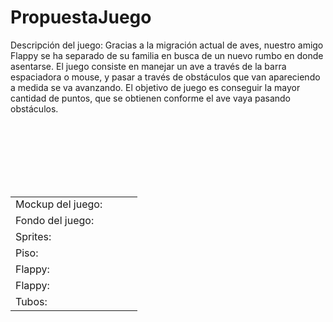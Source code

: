 # PropuestaJuego

<html>
<body>
<table>
  <tr>
    <p>
      Descripción del juego: Gracias a la migración actual de aves, nuestro amigo Flappy se ha separado de su familia en busca de un nuevo       rumbo en donde asentarse. El juego consiste en manejar un ave a través de la barra espaciadora o mouse, y pasar a través de               obstáculos que van apareciendo a medida se va avanzando. El objetivo de juego es conseguir la mayor cantidad de puntos, que se             obtienen conforme el ave vaya pasando obstáculos.
    </p>
  </tr>
  <br>
  <tr>
    <td>Mockup del juego: </td>
    <td><img src=""/></td>
  </tr>
  <br>
  <tr>
    <td>Fondo del juego: </td>
    <td><img src=""/></td>
  </tr>
  <br>
  <tr>
    <td>Sprites:</td>
  </tr>
  <br>
  <tr>
    <td>Piso:</td>
    <td><img src=""/></td>
  </tr>
  <br>
  <tr>
    <td>Flappy: </td>
    <td><img src=""/></td>
  </tr>
  <br>
  <tr>
    <td>Flappy: </td>
    <td><img src=""/></td>
    <td><img src=""/></td>
    <td><img src=""/></td>
  </tr>
  <tr>
    <td>Tubos: </td>
    <td><img src=""/></td>
    <td><img src=""/></td>
  </tr>
</body>    
</html>
      
